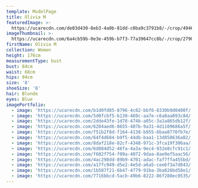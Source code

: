 ```yaml
---
template: ModelPage
title: Olivia M
featuredImage: >-
  https://ucarecdn.com/de03d430-8eb3-4a0b-81dd-c0ba9c3791b8/-/crop/4946x2786/0,1956/-/preview/
imageThumbnail: >-
  https://ucarecdn.com/6a4cb59b-0e3e-459b-b7f3-77a39647cc8b/-/crop/2790x3808/845,20/-/preview/
firstName: Olivia M
collection: Women
height: 176cm
measurementType: bust
bust: 84cm
waist: 68cm
hips: 94cm
size: '8'
shoeSize: '8'
hair: Blonde
eyes: Blue
imagePortfolio:
  - image: 'https://ucarecdn.com/b1d0fd85-8796-4c82-bbf6-8330b9d0400f/'
  - image: 'https://ucarecdn.com/5d0fcbf5-b130-469c-aa7e-c6a8aa093c84/'
  - image: 'https://ucarecdn.com/2dde43fe-1d78-474b-a05c-3a1a865db12f/'
  - image: 'https://ucarecdn.com/6204aed6-8655-407b-9a31-4d1109686a5f/'
  - image: 'https://ucarecdn.com/f51b2f8d-f164-4138-b955-6baa8770fb7e/'
  - image: 'https://ucarecdn.com/64f4d684-b9f5-44db-baa1-13d858636a82/'
  - image: 'https://ucarecdn.com/8daf218e-82cf-4348-971c-3fca19f306aa/'
  - image: 'https://ucarecdn.com/6d884d52-46fa-4a3a-9ec4-932e8cfc91c1/'
  - image: 'https://ucarecdn.com/f602f754-f09a-4072-9daa-8ae9ef5aac56/'
  - image: 'https://ucarecdn.com/4ac298dd-89b9-4701-adac-faf7ffa455bd/'
  - image: 'https://ucarecdn.com/a17fc949-d5e2-4e5d-a6a5-cee6f3a7d843/'
  - image: 'https://ucarecdn.com/1b587f21-6b47-4779-91ba-3ba026bd58e1/'
  - image: 'https://ucarecdn.com/7716bbcd-5acb-49b6-8222-86f280ec0535/'
---
```


